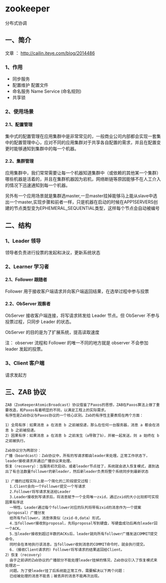 # zookeeper

分布式协调

## 一、简介

文章 ： http://cailin.iteye.com/blog/2014486

### 1、作用

- 同步服务
- 配置维护 配置文件
- 命名服务 Name Service (命名规则)
- 共享锁

### 2、使用场景

#### 2.1、配置管理

集中式的配置管理在应用集群中是非常常见的，一般商业公司内部都会实现一套集中的配置管理中心，应对不同的应用集群对于共享各自配置的需求，并且在配置变更时能够通知到集群中的每一个机器。

#### 2.2、集群管理

应用集群中，我们常常需要让每一个机器知道集群中（或依赖的其他某一个集群）哪些机器是活着的，并且在集群机器因为宕机，网络断链等原因能够不在人工介入的情况下迅速通知到每一个机器。

另外有一个应用场景就是集群选master,一旦master挂掉能够马上能从slave中选出一个master,实现步骤和前者一样，只是机器在启动的时候在APP1SERVERS创建的节点类型变为EPHEMERAL_SEQUENTIAL类型，这样每个节点会自动被编号


## 二、结构


### 1、Leader 领导

领导者负责进行投票的发起和决议，更新系统状态

### 2、Learner 学习者

#### 2.1、Follower 跟随者

Follower 用于接收客户端请求并向客户端返回结果，在选举过程中参与投票

#### 2.2、ObServer 观察者

ObServer 接收客户端连接，将写请求转发给 Leader 节点。但 ObServer 不参与投票过程，只同步 Leader 的状态。

ObServer 的目的是为了扩展系统，提高读取速度

注：
observer 流程和 Follower 的唯一不同的地方就是 observer 不会参加 leader 发起的投票。

### 3、Client 客户端

请求发起方


## 三、ZAB 协议

``` doc
ZAB（ZooKeeperAtomicBroadcast）协议借鉴了Paxos的思想，ZAB在Paxos算法上做了重要改造，和Paxos有着明显的不同，以满足工程上的实际需求。
有序性是Zab协议与Paxos协议的一个核心区别。Zab的有序性主要表现在两个方面：

1）全局有序：如果消息 a 在消息 b 之前被投递，那么在任何一台服务器，消息 a 都会在消息 b 之前被投递。
2）因果有序：如果消息 a 在消息 b 之前发生（a导致了b），并被一起发送，则 a 始终在 b 之前被执行。

Zab协议分为两部分：
广播（boardcast）：Zab协议中，所有的写请求都由leader来处理。正常工作状态下，leader接收请求并通过广播协议来处理。
恢复（recovery）：当服务初次启动，或者leader节点挂了，系统就会进入恢复模式，直到选出了有合法数量follower的新leader，然后新leader负责将整个系统同步到最新状态

1）广播的过程实际上是一个简化的二阶段提交过程：
  1.Client会向一个Follower提交一个写请求
  2.Follower将写请求发送给Leader
  3.Leader接收到写请求后，将消息赋予一个全局唯一zxid，通过zxid的大小比较即可实现因果有序这
  一特性。Leader通过每个follower对应的队列将带有zxid的消息作为一个提案（proposal）广播分发
  给所有follower。消息体类似（zxid-0,data）形式。
  4.当follower接收到proposal，先将proposal写到硬盘，写硬盘成功后再向leader回一个ACK。
  5.当leader接收到超过半数的ACKs后，leader就向所有follower广播发送COMMIT提交命令，
  同时会在本地执行该消息。当follower收到消息的COMMIT命令时，就会执行提交。
  6.（接收Client请求的）Follower将写请求的结果返回给Client。
2）恢复（recovery）
  由于之前讲的Zab协议的广播部分不能处理leader挂掉的情况，Zab协议引入了恢复模式来处理这一
  问题。为了使leader挂了后系统能正常工作，需要解决以下两个问题：
  已经被处理的消息不能丢；被丢弃的消息不能再次出现。
```
